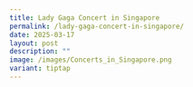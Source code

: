 ```yaml
---
title: Lady Gaga Concert in Singapore
permalink: /lady-gaga-concert-in-singapore/
date: 2025-03-17
layout: post
description: ""
image: /images/Concerts_in_Singapore.png
variant: tiptap
---
```

